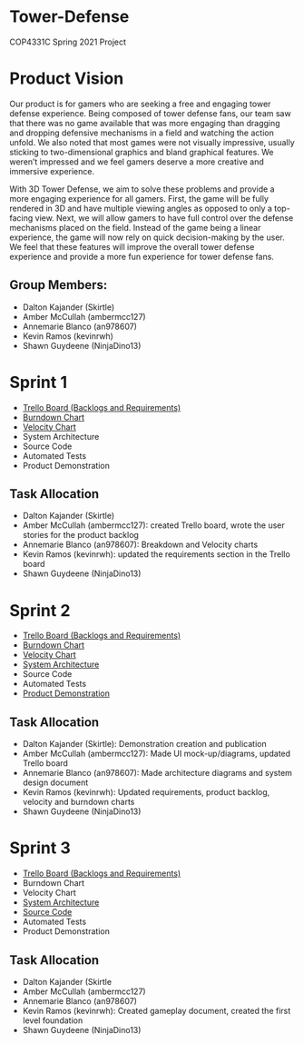 # Tower-Defense
COP4331C Spring 2021 Project

# Product Vision

Our product is for gamers who are seeking a free and engaging tower defense experience. Being composed of tower defense fans, our team saw that there was no game available that was more engaging than dragging and dropping defensive mechanisms in a field and watching the action unfold. We also noted that most games were not visually impressive, usually sticking to two-dimensional graphics and bland graphical features. We weren’t impressed and we feel gamers deserve a more creative and immersive experience.

With 3D Tower Defense, we aim to solve these problems and provide a more engaging experience for all gamers. First, the game will be fully rendered in 3D and have multiple viewing angles as opposed to only a top-facing view. Next, we will allow gamers to have full control over the defense mechanisms placed on the field. Instead of the game being a linear experience, the game will now rely on quick decision-making by the user. We feel that these features will improve the overall tower defense experience and provide a more fun experience for tower defense fans.

## Group Members:
- Dalton Kajander (Skirtle)
- Amber McCullah (ambermcc127)
- Annemarie Blanco (an978607)
- Kevin Ramos (kevinrwh)
- Shawn Guydeene (NinjaDino13)

# Sprint 1
- [Trello Board (Backlogs and Requirements)](https://trello.com/b/jldNMwlQ/agile-sprint-board)
- [Burndown Chart](https://user-images.githubusercontent.com/50501047/107894079-7b0a0400-6efc-11eb-9ea2-c82428def2ce.png)
- [Velocity Chart](https://user-images.githubusercontent.com/54637213/107126004-2bcc2f80-687b-11eb-8a9b-c459d21a0894.png)
- System Architecture
- Source Code
- Automated Tests
- Product Demonstration

## Task Allocation
- Dalton Kajander (Skirtle)
- Amber McCullah (ambermcc127): created Trello board, wrote the user stories for the product backlog  
- Annemarie Blanco (an978607): Breakdown and Velocity charts
- Kevin Ramos (kevinrwh): updated the requirements section in the Trello board
- Shawn Guydeene (NinjaDino13)

# Sprint 2
- [Trello Board (Backlogs and Requirements)](https://trello.com/b/jldNMwlQ/agile-sprint-board)
- [Burndown Chart](https://user-images.githubusercontent.com/50501047/107894241-071c2b80-6efd-11eb-8b09-ec97b11e3533.png)
- [Velocity Chart](https://user-images.githubusercontent.com/50501047/107893616-35e4d280-6efa-11eb-83fe-27b3e219f902.png)
- [System Architecture](https://github.com/an978607/Tower-Defense/blob/main/architecture.md)
- Source Code
- Automated Tests
- [Product Demonstration](https://www.youtube.com/watch?v=De5ID6GUlCk&feature=youtu.be&ab_channel=Skirtle)

## Task Allocation
- Dalton Kajander (Skirtle): Demonstration creation and publication
- Amber McCullah (ambermcc127): Made UI mock-up/diagrams, updated Trello board
- Annemarie Blanco (an978607): Made architecture diagrams and system design document
- Kevin Ramos (kevinrwh): Updated requirements, product backlog, velocity and burndown charts
- Shawn Guydeene (NinjaDino13)

# Sprint 3
- [Trello Board (Backlogs and Requirements)](https://trello.com/b/jldNMwlQ/agile-sprint-board)
- Burndown Chart
- Velocity Chart
- [System Architecture](https://github.com/an978607/Tower-Defense/blob/main/architecture.md)
- [Source Code](https://github.com/an978607/Tower-Defense/blob/main/COP4331TD/COP4331TD.sln)
- Automated Tests
- Product Demonstration

## Task Allocation
- Dalton Kajander (Skirtle
- Amber McCullah (ambermcc127)
- Annemarie Blanco (an978607)
- Kevin Ramos (kevinrwh): Created gameplay document, created the first level foundation
- Shawn Guydeene (NinjaDino13)
